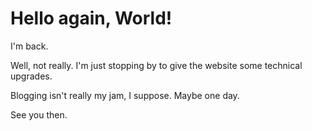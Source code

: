 # Hello again, World!

I'm back.

Well, not really. I'm just stopping by to give the website some technical upgrades.

Blogging isn't really my jam, I suppose. Maybe one day.

See you then.
